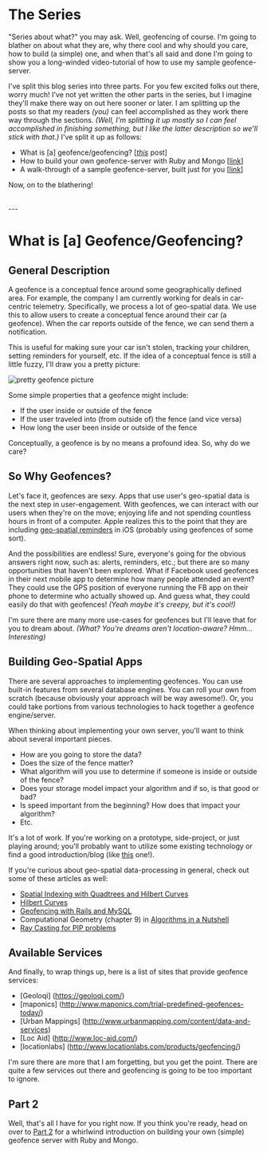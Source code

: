 # The Series
"Series about what?" you may ask. Well, geofencing of course. I'm going to
blather on about what they are, why there cool and why should you care,
how to build (a simple) one, and when that's all said and done I'm going
to show you a long-winded video-tutorial of how to use my sample 
geofence-server.

I've split this blog series into three parts. For you few excited folks out
there, worry much! I've not yet written the other parts in the series, but
I imagine they'll make there way on out here sooner or later. 
I am splitting up the posts so that my readers
_(you)_ can feel accomplished as they work there way through the sections.
_(Well, I'm splitting it up mostly so I can feel accomplished in finishing
something, but I like the latter description so we'll stick with that.)_
I've split it up as follows:

- What is \[a] geofence/geofencing? \[[_this_][1] post]
- How to build your own geofence-server with Ruby and Mongo \[[link][2]]
- A walk-through of a sample geofence-server, built just for you \[[link][3]]

Now, on to the blathering!

<br />
---
<br />

# What is \[a] Geofence/Geofencing?
## General Description
A geofence is a conceptual fence around some geographically defined area. For
example, the company I am currently working for deals in car-centric telemetry.
Specifically, we process a lot of geo-spatial data. We use this to allow users
to create a conceptual fence around their car (a geofence). When the car
reports outside of the fence, we can send them a notification. 

This is useful for making sure your car isn't stolen, tracking your children,
setting reminders for yourself, etc. If the idea of a conceptual fence is
still a little fuzzy, I'll draw you a pretty picture:

![pretty geofence picture][4]

Some simple properties that a geofence might include:

- If the user inside or outside of the fence
- If the user traveled into (from outside of) the fence (and vice versa)
- How long the user been inside or outside of the fence

Conceptually, a geofence is by no means a profound idea. So, why do we care?



## So Why Geofences?
Let's face it, geofences are sexy. Apps that use user's geo-spatial data
is the next step in user-engagement. With geofences, we can interact with
our users when they're on the move; enjoying life and not spending countless
hours in front of a computer. Apple realizes this to the point that they are
including [geo-spatial reminders][10] in iOS (probably using geofences of some
sort). 

And the possibilities are endless! Sure, everyone's going for the obvious
answers right now, such as: alerts, reminders, etc.; but there are so many
opportunities that haven't been explored. What if Facebook used geofences
in their next mobile app to determine how many people attended an event?
They could use the GPS position of everyone running the FB app on their
phone to determine who actually showed up. And guess what, they could easily
do that with geofences! _(Yeah maybe it's creepy, but it's cool!)_

I'm sure there are many more use-cases for geofences but I'll leave that
for you to dream about. _(What? You're dreams aren't location-aware? Hmm...
Interesting)_


## Building Geo-Spatial Apps
There are several approaches to implementing geofences. You can use built-in
features from several database engines. You can roll your own from scratch
(because obviously your approach will be way awesome!). Or, you could take
portions from various technologies to hack together a geofence engine/server.

When thinking about implementing your own server, you'll want to
think about several important pieces. 

- How are you going to store the data?
- Does the size of the fence matter?
- What algorithm will you use to determine if someone is inside or outside of
the fence?
- Does your storage model impact your algorithm and if so, is that
good or bad?
- Is speed important from the beginning? How does that impact your
algorithm?
- Etc.

It's a lot of work. If you're working on a prototype, side-project, or
just playing around; you'll probably want to utilize some existing
technology or find a good introduction/blog (like [this][1] one!).


If you're curious about geo-spatial data-processing in general, 
check out some of these articles as well:

- [Spatial Indexing with Quadtrees and Hilbert Curves][5]
- [Hilbert Curves][6]
- [Geofencing with Rails and MySQL][7]
- Computational Geometry (chapter 9) in [Algorithms in a Nutshell][8]
- [Ray Casting for PIP problems][9]

## Available Services
And finally, to wrap things up, here is a list of sites that provide
geofence services:

- [Geoloqi] (https://geoloqi.com/)
- [maponics] (http://www.maponics.com/trial-predefined-geofences-today/)
- [Urban Mappings] (http://www.urbanmapping.com/content/data-and-services)
- [Loc Aid] (http://www.loc-aid.com/)
- [locationlabs] (http://www.locationlabs.com/products/geofencing/)

I'm sure there are more that I am forgetting, but you get the point. There
are quite a few services out there and geofencing is going to be too
important to ignore.

## Part 2
Well, that's all I have for you right now. If you think you're ready, head
on over to [Part 2][2] for a whirlwind introduction on building your own
(simple) geofence server with Ruby and Mongo. 




  [1]: #
  [2]: /log/pre/_Geofencing--Part-2.md
  [3]: /log/pre/_Geofencing--Part-3.md
  [4]: /blog-files/geofence/fence_on_map.png
  [5]: http://blog.notdot.net/2009/11/Damn-Cool-Algorithms-Spatial-indexing-with-Quadtrees-and-Hilbert-Curves
  [6]: http://en.wikipedia.org/wiki/Hilbert_curve
  [7]: http://launchany.com/geofencing-with-ruby-on-rails-and-mysql/
  [8]: http://www.amazon.com/Algorithms-Nutshell-Dektop-Reference-OReilly/dp/059651624X
  [9]: http://en.wikipedia.org/wiki/Point_in_polygon#Ray_casting_algorithm
  [10]: http://www.macworld.com/article/1160435/ios5_reminders.html
